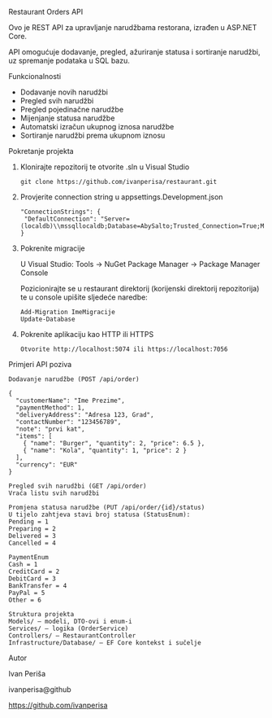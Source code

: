 Restaurant Orders API

Ovo je REST API za upravljanje narudžbama restorana, izrađen u ASP.NET Core.

API omogućuje dodavanje, pregled, ažuriranje statusa i sortiranje narudžbi, uz spremanje podataka u SQL bazu.


Funkcionalnosti
 - Dodavanje novih narudžbi
 - Pregled svih narudžbi
 - Pregled pojedinačne narudžbe
 - Mijenjanje statusa narudžbe
 - Automatski izračun ukupnog iznosa narudžbe
 - Sortiranje narudžbi prema ukupnom iznosu

Pokretanje projekta
1. Klonirajte repozitorij te otvorite .sln u Visual Studio
   ```
   git clone https://github.com/ivanperisa/restaurant.git
   ```

2. Provjerite connection string u appsettings.Development.json
   ```
   "ConnectionStrings": {
   	"DefaultConnection": "Server=(localdb)\\mssqllocaldb;Database=AbySalto;Trusted_Connection=True;MultipleActiveResultSets=true"
   }
   ```

3. Pokrenite migracije
   
   U Visual Studio: Tools -> NuGet Package Manager -> Package Manager Console
   
   Pozicionirajte se u restaurant direktorij (korijenski direktorij repozitorija) te u console upišite sljedeće naredbe:
   ```
   Add-Migration ImeMigracije
   Update-Database
   ```

4. Pokrenite aplikaciju kao HTTP ili HTTPS
   ```
   Otvorite http://localhost:5074 ili https://localhost:7056
   ```

Primjeri API poziva

```
Dodavanje narudžbe (POST /api/order)

{
  "customerName": "Ime Prezime",
  "paymentMethod": 1,
  "deliveryAddress": "Adresa 123, Grad",
  "contactNumber": "123456789",
  "note": "prvi kat",
  "items": [
    { "name": "Burger", "quantity": 2, "price": 6.5 },
    { "name": "Kola", "quantity": 1, "price": 2 }
  ],
  "currency": "EUR"
}
```
```
Pregled svih narudžbi (GET /api/order)
Vraća listu svih narudžbi
```

```
Promjena statusa narudžbe (PUT /api/order/{id}/status)
U tijelo zahtjeva stavi broj statusa (StatusEnum):
Pending = 1
Preparing = 2
Delivered = 3
Cancelled = 4
```
```
PaymentEnum
Cash = 1
CreditCard = 2
DebitCard = 3
BankTransfer = 4
PayPal = 5
Other = 6
```
```
Struktura projekta
Models/ – modeli, DTO-ovi i enum-i
Services/ – logika (OrderService)
Controllers/ – RestaurantController
Infrastructure/Database/ – EF Core kontekst i sučelje
```

Autor

Ivan Periša

ivanperisa@github

https://github.com/ivanperisa

